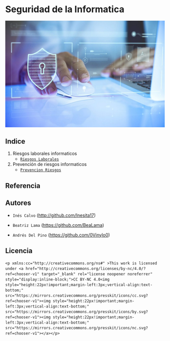 # Seguridad de la Informatica
![portada](img/seguridad%20informática%20y%20cómo%20implementarla.webp)
## Indice

1. Riesgos laborales informaticos
    - [`Riesgos Laborales`](contenido/contaminacion.md)
2. Prevención de riesgos informaticos
    - [`Prevencion Riesgos`](contenido/residuos.md)

## Referencia



## Autores

- `Inés Calvo` (http://github.com/Inesita17)

- `Beatriz Lama` (https://github.com/BeaLama)

- `Andrés Del Pino` (https://github.com/0Vinylo0)

## Licencia
`<p xmlns:cc="http://creativecommons.org/ns#" >This work is licensed under <a href="http://creativecommons.org/licenses/by-nc/4.0/?ref=chooser-v1" target="_blank" rel="license noopener noreferrer" style="display:inline-block;">CC BY-NC 4.0<img style="height:22px!important;margin-left:3px;vertical-align:text-bottom;" src="https://mirrors.creativecommons.org/presskit/icons/cc.svg?ref=chooser-v1"><img style="height:22px!important;margin-left:3px;vertical-align:text-bottom;" src="https://mirrors.creativecommons.org/presskit/icons/by.svg?ref=chooser-v1"><img style="height:22px!important;margin-left:3px;vertical-align:text-bottom;" src="https://mirrors.creativecommons.org/presskit/icons/nc.svg?ref=chooser-v1"></a></p>`
